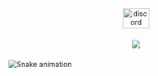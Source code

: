 <div align="center">
  <img src="https://raw.githubusercontent.com/maurodesouza/profile-readme-generator/master/src/assets/icons/social/discord/default.svg" width="52" height="40" alt="discord logo"  />
</div>

###

<div align="center">
  <img src="https://profile-counter.glitch.me/Iceboorg/count.svg?"  />
</div>

###

<img src="https://raw.githubusercontent.com/Iceboorg/Iceboorg/output/snake.svg" alt="Snake animation" />

###
